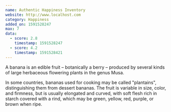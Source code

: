 ```yaml
---
name: Authentic Happiness Inventory
website: http://www.localhost.com
category: Happiness
added_on: 1591528247
max: 7
data:
  - score: 2.8
    timestamp: 1591528247
  - score: 4.2
    timestamp: 1591528421
---
```

A banana is an edible fruit – botanically a berry – produced by several kinds
of large herbaceous flowering plants in the genus Musa.

In some countries, bananas used for cooking may be called "plantains",
distinguishing them from dessert bananas. The fruit is variable in size, color,
and firmness, but is usually elongated and curved, with soft flesh rich in
starch covered with a rind, which may be green, yellow, red, purple, or brown
when ripe.
